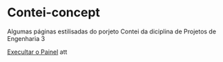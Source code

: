 # Contei-concept
 Algumas páginas estilisadas do porjeto Contei da diciplina de Projetos de Engenharia 3

<a href="https://imFernandes23.github.io/Contei-concept/html/index.html">Execultar o Painel</a>
att
